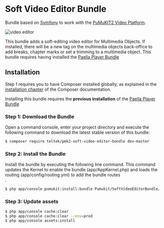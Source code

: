 # Soft Video Editor Bundle

Bundle based on [Symfony](http://symfony.com/) to work with the [PuMuKIT2 Video Platform](https://github.com/campusdomar/PuMuKIT2/blob/2.1.x/README.md).

![video editor](Resources/video_doc.jpg)

This bundle adds a soft-editing video editor for Multimedia Objects. If installed, there will be a new tag on the multimedia objects back-office to add breaks, chapter marks or set a trimming to a multimedia object.
This bundle requires having installed the [Paella Player Bundle](https://github.com/teltek/PuMuKIT2-paella-player-bundle)

## Installation

Step 1 requires you to have Composer installed globally, as explained
in the [installation chapter](https://getcomposer.org/doc/00-intro.md)
of the Composer documentation.

Installing this bundle requires the **previous installation** of the [Paella Player Bundle](https://github.com/teltek/PuMuKIT2-paella-player-bundle)

### Step 1: Download the Bundle

Open a command console, enter your project directory and execute the
following command to download the latest stable version of this bundle:

```bash
$ composer require teltek/pmk2-soft-video-editor-bundle dev-master
```


### Step 2: Install the Bundle

Install the bundle by executing the following line command. This command updates the Kernel to enable the bundle (app/AppKernel.php) and loads the routing (app/config/routing.yml) to add the bundle routes\
.

```bash
$ php app/console pumukit:install:bundle Pumukit/SoftVideoEditorBundle/PumukitSoftVideoEditorBundle
```

### Step 3: Update assets

```bash
$ php app/console cache:clear
$ php app/console cache:clear --env=prod
$ php app/console assets:install
```

